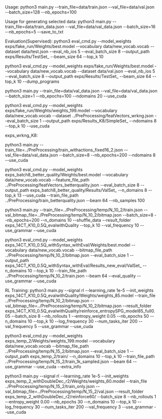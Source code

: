 Usage: python3 main.py --train_file=data/train.json --val_file=data/val.json --batch_size=128  --nb_epochs=100

Usage for generating selected data: python3 main.py --train_file=data/train_data.json --val_file=data/val_data.json --batch_size=16  --nb_epochs=5 --save_to_txt

Evaluation(Supervised):
python3 eval_cmd.py --model_weights exps/fake_run/Weights/best.model --vocabulary data/new_vocab.vocab --dataset data/test.json --eval_nb_ios 5 --eval_batch_size 8 
--output_path exps/Results/TestSet_ --beam_size 64 --top_k 10

python3 eval_cmd.py --model_weights exps/fake_run/Weights/best.model --vocabulary data/new_vocab.vocab --dataset data/val.json --eval_nb_ios 5 --eval_batch_size 8 
--output_path exps/Results/TestSet_ --beam_size 64 --top_k 10 --dump_programs 

python3 main.py --train_file=data/val_data.json --val_file=data/val_data.json --batch_size=1  --nb_epochs=100 --ndomains 20 --use_cuda

python3 eval_cmd.py --model_weights exps/fake_run/Weights/weights_199.model --vocabulary data/new_vocab.vocab --dataset ../PreProcessing/featVectors_wrkng.json --eval_batch_size 1 --output_path exps/Results_K8/SimpleSet_ --ndomains 8 --top_k 10 --use_cuda

exps_wrkng_K8:

python3 main.py --train_file=../PreProcessing/train_withactions_fixed16_2.json --val_file=data/val_data.json --batch_size=8  --nb_epochs=200 --ndomains 8 --use_cuda


python3 eval_cmd.py --model_weights exps_batch8_better_quality/Weights/best.model --vocabulary data/new_vocab.vocab --feature_file_path ../PreProcessing/featVectors_betterquality.json --eval_batch_size 8 --output_path exps_batch8_better_quality/Results/ValSet_ --n_domains 8 --top_k 13 --use_cuda --train_file_path ../PreProcessing/train_betterquality.json --beam 64 --nb_samples 100

python3 main.py --train_file=../PreProcessing/temp/N_10_2/train.json --val_bitmap_file=../PreProcessing/temp/N_10_2/bitmap.json --batch_size=8  --nb_epochs=200 --n_domains 10 --shuffle_data --result_folder exps_14CT_K10_0.5Q_evalwithQuality --top_k 10 --val_frequency 10 --use_grammar --use_cuda

python3 eval_cmd.py --model_weights exps_14CT_K10_0.5Q_withSyntax_withEval/Weights/best.model --vocabulary data/new_vocab.vocab --bitmap_file_path ../PreProcessing/temp/N_10_2/bitmap.json --eval_batch_size 1 --output_path exps_14CT_K10_0.5Q_withSyntax_withEval/Results_new_eval/ValSet_ --n_domains 10 --top_k 10 --train_file_path ../PreProcessing/temp/N_10_2/train.json --beam 64 --eval_quality --use_grammar --use_cuda


RL Training:
python3 main.py  --signal rl --learning_rate 1e-5 --init_weights exps_14CT_K10_0.5Q_evalwithQuality/Weights/weights_85.model  --train_file ../PreProcessing/temp/N_10_2/bitmap.json --val_bitmap_file=../PreProcessing/temp/N_10_2/bitmap.json --result_folder exps_14CT_K10_0.5Q_evalwithQuality/reinforce_entropySPG_model85_full0.05 --batch_size 8 --nb_rollouts 1 --entropy_weight 0.05 --nb_epochs 50 --n_domains 10 --top_k 10 --log_frequency 30 --num_tasks_iter 200 --val_frequency 5 --use_grammar --use_cuda

python3 eval_cmd.py --model_weights exps_temp_2/Weights/weights_199.model --vocabulary data/new_vocab.vocab --bitmap_file_path ../PreProcessing/temp/N_15_2/bitmap.json --eval_batch_size 1 --output_path exps_temp_2/train/ --n_domains 10  --top_k 10 --train_file_path ../PreProcessing/temp/N_15_2/train_1k_sampled.json --beam 64 --use_grammar --use_cuda --extra_info

python3 main.py  --signal rl --learning_rate 1e-5 --init_weights exps_temp_2_withDoubleDec_r2/Weights/weights_60.model  --train_file ../PreProcessing/temp/N_15_2/train_only.json --val_bitmap_file=../PreProcessing/temp/N_15_2/val.json --result_folder exps_temp_2_withDoubleDec_r2/reinforce60/ --batch_size 8 --nb_rollouts 1 --entropy_weight 0.00 --nb_epochs 30 --n_domains 10 --top_k 10 --log_frequency 30 --num_tasks_iter 200 --val_frequency 3 --use_grammar --use_cuda

